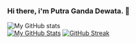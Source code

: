 ### Hi there, i'm Putra Ganda Dewata. 👋
![My GitHub stats](https://github-readme-stats.vercel.app/api?username=PutraGandaD&show_icons=true&hide_rank=true)<br>
[![My GitHub Stats](https://github-readme-stats.vercel.app/api/top-langs/?username=PutraGandaD&hide=assembly,makefile,perl,c,c++,shell,css,scss,html&layout=compact)]()
[![GitHub Streak](https://streak-stats.demolab.com/?user=PutraGandaD)](https://git.io/streak-stats)






